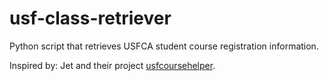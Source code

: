 # usf-class-retriever

Python script that retrieves USFCA student course registration information.

Inspired by: Jet and their project [usfcoursehelper](https://github.com/jetpham/usfcoursehelper).
